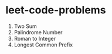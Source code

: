 # leet-code-problems

1. Two Sum
9. Palindrome Number
13. Roman to Integer
14. Longest Common Prefix
